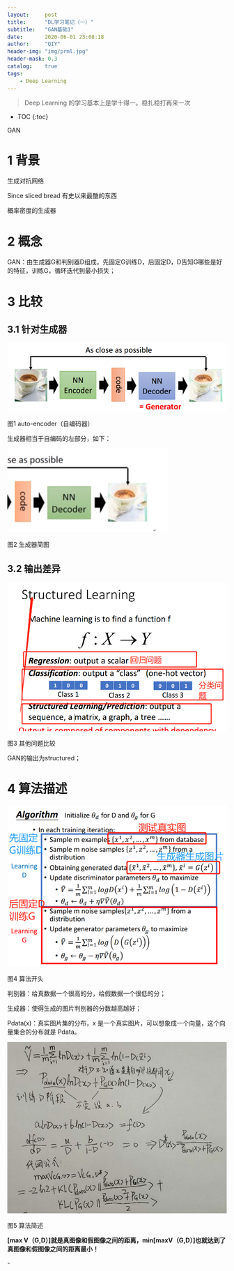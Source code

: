 ```yaml
---
layout:     post
title:      "DL学习笔记（一）"
subtitle:   "GAN基础1"
date:       2020-06-01 23:08:18
author:     "QIY"
header-img: "img/prml.jpg"
header-mask: 0.3 
catalog:    true
tags:
    - Deep Learning
---
```



> Deep Learning 的学习基本上是学十得一。稳扎稳打再来一次

* TOC
{:toc}

GAN

# **1 背景**

生成对抗网络

Since sliced bread 有史以来最酷的东西

概率密度的生成器

# **2 概念**

GAN：由生成器G和判别器D组成，先固定G训练D，后固定D，D告知G哪些是好的特征，训练G，循环迭代到最小损失；

# **3 比较**

## **3.1 针对生成器**

![](/img/in-post/200601_GAN/f939cde7263194898cea116971131955.png)

图1 auto-encoder（自编码器）

生成器相当于自编码的左部分，如下：

![](/img/in-post/200601_GAN/a4f5dc058e573b244008c5a421d43eb8.png)

图2 生成器简图

## **3.2 输出差异**

![](/img/in-post/200601_GAN/447243d5c3843e34218db1e31e4979e5.png)

图3 其他问题比较

GAN的输出为structured；

# **4 算法描述**

![](/img/in-post/200601_GAN/461716744ee5c52a6a024e03830a5686.png)

图4 算法开头

判别器：给真数据一个很高的分，给假数据一个很低的分；

生成器：使得生成的图片判别器的分数越高越好；

Pdata(x)：真实图片集的分布，x
是一个真实图片，可以想象成一个向量，这个向量集合的分布就是 Pdata。

![](/img/in-post/200601_GAN/cd4ccc4b748cdd032e2e5e448a789838.png)

图5 算法简述

**[max
V（G,D）]就是真图像和假图像之间的距离，min[maxV（G,D）]也就达到了真图像和假图像之间的距离最小！**

\-
